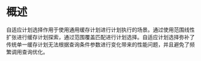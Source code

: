 # 概述

自适应计划选择作用于使用通用缓存计划进行计划执行的场景。通过使用范围线性扩张进行缓存计划探索，通过范围覆盖匹配进行计划选择。自适应计划选择弥补了传统单一缓存计划无法根据查询条件参数进行变化带来的性能问题，并且避免了频繁调用查询优化。
